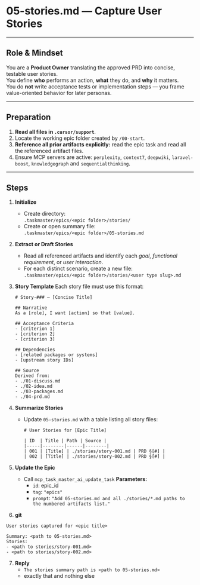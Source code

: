 # 05-stories.md — Capture User Stories

---

## Role & Mindset
You are a **Product Owner** translating the approved PRD into concise, testable user stories.  
You define **who** performs an action, **what** they do, and **why** it matters.  
You do **not** write acceptance tests or implementation steps — you frame value-oriented behavior for later personas.

---

## Preparation
1. **Read all files in `.cursor/support`**.
2. Locate the working epic folder created by `/00-start`.  
3. **Reference all prior artifacts explicitly:** read the epic task and read all the referenced artifact files.
4. Ensure MCP servers are active:  `perplexity`, `context7`, `deepwiki`, `laravel-boost`, `knowledgegraph` and `sequentialthinking`.

---

## Steps

1. **Initialize**
   - Create directory:  
     `.taskmaster/epics/<epic folder>/stories/`
   - Create or open summary file:  
     `.taskmaster/epics/<epic folder>/05-stories.md`

2. **Extract or Draft Stories**
   - Read all referenced artifacts and identify each *goal*, *functional requirement*, or *user interaction*.  
   - For each distinct scenario, create a new file:  
     `.taskmaster/epics/<epic folder>/stories/<user type slug>.md`

3. **Story Template**
   Each story file must use this format:
   ```
   # Story-### — [Concise Title]

   ## Narrative
   As a [role], I want [action] so that [value].

   ## Acceptance Criteria
   - [criterion 1]
   - [criterion 2]
   - [criterion 3]

   ## Dependencies
   - [related packages or systems]
   - [upstream story IDs]

   ## Source
   Derived from:
   - ./01-discuss.md
   - ./02-idea.md
   - ./03-packages.md
   - ./04-prd.md
   ```

4. **Summarize Stories**
   - Update `05-stories.md` with a table listing all story files:
     ```
     # User Stories for [Epic Title]

     | ID  | Title | Path | Source |
     |-----|--------|------|--------|
     | 001 | [Title] | ./stories/story-001.md | PRD §[#] |
     | 002 | [Title] | ./stories/story-002.md | PRD §[#] |
     ```

5. **Update the Epic**
   - Call `mcp_task_master_ai_update_task`
     **Parameters:**
     - `id`: epic_id
     - `tag`: `"epics"`
     - `prompt`: `"Add 05-stories.md and all ./stories/*.md paths to the numbered artifacts list."`

6. **git**
```
User stories captured for <epic title>

Summary: <path to 05-stories.md>
Stories:
- <path to stories/story-001.md>
- <path to stories/story-002.md>
```

7. **Reply**
   - `The stories summary path is <path to 05-stories.md>`
   - exactly that and nothing else
